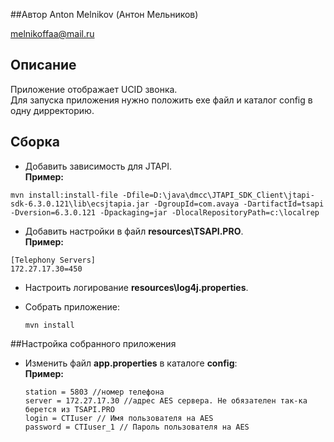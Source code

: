 ##Автор
Anton Melnikov (Антон Мельников)

melnikoffaa@mail.ru

## Описание
Приложение отображает UCID звонка.
<br/>
Для запуска приложения нужно положить exe файл и каталог config в одну дирректорию. 


## Сборка
* Добавить зависимость для JTAPI.<br/>
 **Пример:**
 ````
 mvn install:install-file -Dfile=D:\java\dmcc\JTAPI_SDK_Client\jtapi-sdk-6.3.0.121\lib\ecsjtapia.jar -DgroupId=com.avaya -DartifactId=tsapi -Dversion=6.3.0.121 -Dpackaging=jar -DlocalRepositoryPath=c:\localrep
 ````

* Добавить настройки в файл **resources\TSAPI.PRO**.<br/>
 **Пример:**
 ````
 [Telephony Servers]
 172.27.17.30=450
 ````

* Настроить логирование **resources\log4j.properties**.<br/>

* Собрать приложение:
  ````
  mvn install
  ````
 
##Настройка собранного приложения 
* Изменить файл **app.properties** в каталоге **config**: <br/>
 **Пример:**<br/>
  ```
  station = 5803 //номер телефона
  server = 172.27.17.30 //адрес AES сервера. Не обязателен так-ка берется из TSAPI.PRO 
  login = CTIuser // Имя пользователя на AES
  password = CTIuser_1 // Пароль пользователя на AES
  ```
